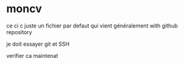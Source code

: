 # moncv
ce ci c juste un fichier par defaut qui vient généralement with github repository

je doit essayer git et SSH

verifier ca maintenat